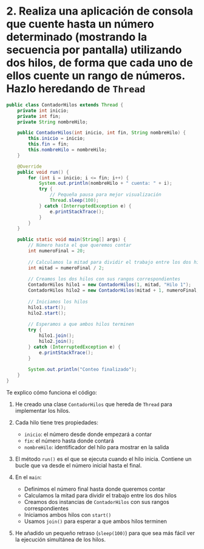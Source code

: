 # 2. Realiza una aplicación de consola que cuente hasta un número determinado (mostrando la secuencia por pantalla) utilizando dos hilos, de forma que cada uno de ellos cuente un rango de números. Hazlo heredando de `Thread`

```java
public class ContadorHilos extends Thread {
    private int inicio;
    private int fin;
    private String nombreHilo;

    public ContadorHilos(int inicio, int fin, String nombreHilo) {
        this.inicio = inicio;
        this.fin = fin;
        this.nombreHilo = nombreHilo;
    }

    @Override
    public void run() {
        for (int i = inicio; i <= fin; i++) {
            System.out.println(nombreHilo + " cuenta: " + i);
            try {
                // Pequeña pausa para mejor visualización
                Thread.sleep(100);
            } catch (InterruptedException e) {
                e.printStackTrace();
            }
        }
    }

    public static void main(String[] args) {
        // Número hasta el que queremos contar
        int numeroFinal = 20;
        
        // Calculamos la mitad para dividir el trabajo entre los dos hilos
        int mitad = numeroFinal / 2;
        
        // Creamos los dos hilos con sus rangos correspondientes
        ContadorHilos hilo1 = new ContadorHilos(1, mitad, "Hilo 1");
        ContadorHilos hilo2 = new ContadorHilos(mitad + 1, numeroFinal, "Hilo 2");
        
        // Iniciamos los hilos
        hilo1.start();
        hilo2.start();
        
        // Esperamos a que ambos hilos terminen
        try {
            hilo1.join();
            hilo2.join();
        } catch (InterruptedException e) {
            e.printStackTrace();
        }
        
        System.out.println("Conteo finalizado");
    }
}

```

Te explico cómo funciona el código:

1. He creado una clase `ContadorHilos` que hereda de `Thread` para implementar los hilos.

2. Cada hilo tiene tres propiedades:
    - `inicio`: el número desde donde empezará a contar
    - `fin`: el número hasta donde contará
    - `nombreHilo`: identificador del hilo para mostrar en la salida

3. El método `run()` es el que se ejecuta cuando el hilo inicia. Contiene un bucle que va desde el número inicial hasta el final.

4. En el `main`:
    - Definimos el número final hasta donde queremos contar
    - Calculamos la mitad para dividir el trabajo entre los dos hilos
    - Creamos dos instancias de `ContadorHilos` con sus rangos correspondientes
    - Iniciamos ambos hilos con `start()`
    - Usamos `join()` para esperar a que ambos hilos terminen

5. He añadido un pequeño retraso (`sleep(100)`) para que sea más fácil ver la ejecución simultánea de los hilos.

